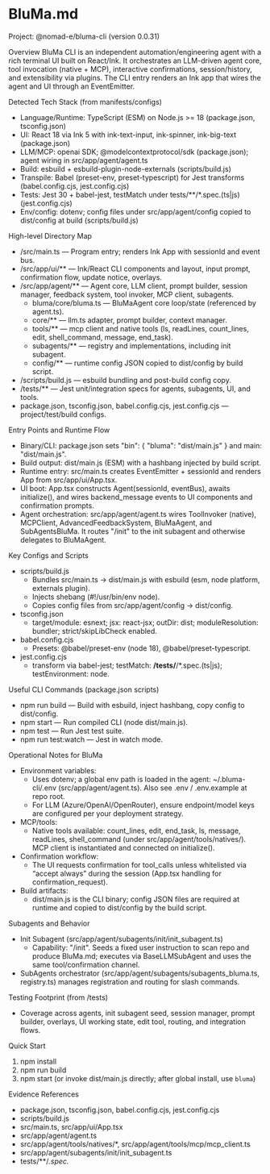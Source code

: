 # BluMa.md

Project: @nomad-e/bluma-cli (version 0.0.31)

Overview
BluMa CLI is an independent automation/engineering agent with a rich terminal UI built on React/Ink. It orchestrates an LLM-driven agent core, tool invocation (native + MCP), interactive confirmations, session/history, and extensibility via plugins. The CLI entry renders an Ink app that wires the agent and UI through an EventEmitter.

Detected Tech Stack (from manifests/configs)
- Language/Runtime: TypeScript (ESM) on Node.js >= 18 (package.json, tsconfig.json)
- UI: React 18 via Ink 5 with ink-text-input, ink-spinner, ink-big-text (package.json)
- LLM/MCP: openai SDK; @modelcontextprotocol/sdk (package.json); agent wiring in src/app/agent/agent.ts
- Build: esbuild + esbuild-plugin-node-externals (scripts/build.js)
- Transpile: Babel (preset-env, preset-typescript) for Jest transforms (babel.config.cjs, jest.config.cjs)
- Tests: Jest 30 + babel-jest, testMatch under tests/**/*.spec.(ts|js) (jest.config.cjs)
- Env/config: dotenv; config files under src/app/agent/config copied to dist/config at build (scripts/build.js)

High-level Directory Map
- /src/main.ts — Program entry; renders Ink App with sessionId and event bus.
- /src/app/ui/** — Ink/React CLI components and layout, input prompt, confirmation flow, update notice, overlays.
- /src/app/agent/** — Agent core, LLM client, prompt builder, session manager, feedback system, tool invoker, MCP client, subagents.
  - bluma/core/bluma.ts — BluMaAgent core loop/state (referenced by agent.ts).
  - core/** — llm.ts adapter, prompt builder, context manager.
  - tools/** — mcp client and native tools (ls, readLines, count_lines, edit, shell_command, message, end_task).
  - subagents/** — registry and implementations, including init subagent.
  - config/** — runtime config JSON copied to dist/config by build script.
- /scripts/build.js — esbuild bundling and post-build config copy.
- /tests/** — Jest unit/integration specs for agents, subagents, UI, and tools.
- package.json, tsconfig.json, babel.config.cjs, jest.config.cjs — project/test/build configs.

Entry Points and Runtime Flow
- Binary/CLI: package.json sets "bin": { "bluma": "dist/main.js" } and main: "dist/main.js".
- Build output: dist/main.js (ESM) with a hashbang injected by build script.
- Runtime entry: src/main.ts creates EventEmitter + sessionId and renders App from src/app/ui/App.tsx.
- UI boot: App.tsx constructs Agent(sessionId, eventBus), awaits initialize(), and wires backend_message events to UI components and confirmation prompts.
- Agent orchestration: src/app/agent/agent.ts wires ToolInvoker (native), MCPClient, AdvancedFeedbackSystem, BluMaAgent, and SubAgentsBluMa. It routes "/init" to the init subagent and otherwise delegates to BluMaAgent.

Key Configs and Scripts
- scripts/build.js
  - Bundles src/main.ts → dist/main.js with esbuild (esm, node platform, externals plugin).
  - Injects shebang (#!/usr/bin/env node).
  - Copies config files from src/app/agent/config → dist/config.
- tsconfig.json
  - target/module: esnext; jsx: react-jsx; outDir: dist; moduleResolution: bundler; strict/skipLibCheck enabled.
- babel.config.cjs
  - Presets: @babel/preset-env (node 18), @babel/preset-typescript.
- jest.config.cjs
  - transform via babel-jest; testMatch: **/tests/**/*.spec.(ts|js); testEnvironment: node.

Useful CLI Commands (package.json scripts)
- npm run build — Build with esbuild, inject hashbang, copy config to dist/config.
- npm start — Run compiled CLI (node dist/main.js).
- npm test — Run Jest test suite.
- npm run test:watch — Jest in watch mode.

Operational Notes for BluMa
- Environment variables:
  - Uses dotenv; a global env path is loaded in the agent: ~/.bluma-cli/.env (src/app/agent/agent.ts). Also see .env / .env.example at repo root.
  - For LLM (Azure/OpenAI/OpenRouter), ensure endpoint/model keys are configured per your deployment strategy.
- MCP/tools:
  - Native tools available: count_lines, edit, end_task, ls, message, readLines, shell_command (under src/app/agent/tools/natives/). MCP client is instantiated and connected on initialize().
- Confirmation workflow:
  - The UI requests confirmation for tool_calls unless whitelisted via “accept always” during the session (App.tsx handling for confirmation_request).
- Build artifacts:
  - dist/main.js is the CLI binary; config JSON files are required at runtime and copied to dist/config by the build script.

Subagents and Behavior
- Init Subagent (src/app/agent/subagents/init/init_subagent.ts)
  - Capability: "/init". Seeds a fixed user instruction to scan repo and produce BluMa.md; executes via BaseLLMSubAgent and uses the same tool/confirmation channel.
- SubAgents orchestrator (src/app/agent/subagents/subagents_bluma.ts, registry.ts) manages registration and routing for slash commands.

Testing Footprint (from /tests)
- Coverage across agents, init subagent seed, session manager, prompt builder, overlays, UI working state, edit tool, routing, and integration flows.

Quick Start
1) npm install
2) npm run build
3) npm start  (or invoke dist/main.js directly; after global install, use `bluma`)

Evidence References
- package.json, tsconfig.json, babel.config.cjs, jest.config.cjs
- scripts/build.js
- src/main.ts, src/app/ui/App.tsx
- src/app/agent/agent.ts
- src/app/agent/tools/natives/*, src/app/agent/tools/mcp/mcp_client.ts
- src/app/agent/subagents/init/init_subagent.ts
- tests/**/*.spec.*
